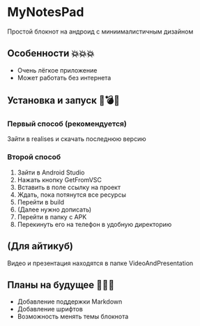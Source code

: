 # MyNotesPad #
Простой блокнот на андроид с миниималистичным дизайном


## Особенности 💥💥💥

- Очень лёгкое приложение
- Может работать без интернета


## Установка и запуск 🚀💣🧨

### Первый способ (рекомендуется)
Зайти в realises и скачать последнюю версию
### Второй способ
1. Зайти в Android Studio
2. Нажать кнопку GetFromVSC
3. Вставить в поле ссылку на проект
4. Ждать, пока потянутся все ресурсы
5. Перейти в build
6. (Далее нужно дописать)
7. Перейти в папку с APK
8. Перекинуть его на телефон в удобную директорию

## (Для айтикуб)
Видео и презентация находятся в папке VideoAndPresentation

## Планы на будущее 🤖🤖🤖
- Добавление поддержки Markdown
- Добавление шрифтов
- Возможность менять темы блокнота
